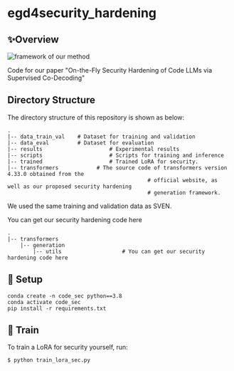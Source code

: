 # egd4security_hardening



## ✨Overview

![framework of our method](/Users/lidong/Desktop/code/egd4security_hardening/figure/frame7.png)

Code for our paper "On-the-Fly Security Hardening of Code LLMs via Supervised Co-Decoding"

## Directory Structure

The directory structure of this repository is shown as below:

```
.
|-- data_train_val    # Dataset for training and validation 
|-- data_eval         # Dataset for evaluation
|-- results						# Experimental results
|-- scripts						# Scripts for training and inference
|-- trained						# Trained LoRA for security.
|-- transformers			# The source code of transformers version 4.33.0 obtained from the
											# official website, as well as our proposed security hardening
											# generation framework.

```

We used the same training and validation data as SVEN. 

[SVEN]: https://github.com/eth-sri/sven

You can get our security hardening code here

```
.
|-- transformers
	|-- generation
		|-- utils					# You can get our security hardening code here
```

## 🔨 Setup

```
conda create -n code_sec python==3.8
conda activate code_sec
pip install -r requirements.txt
```

## 🚀 Train

To train a LoRA for security yourself, run:

```
$ python train_lora_sec.py
```

